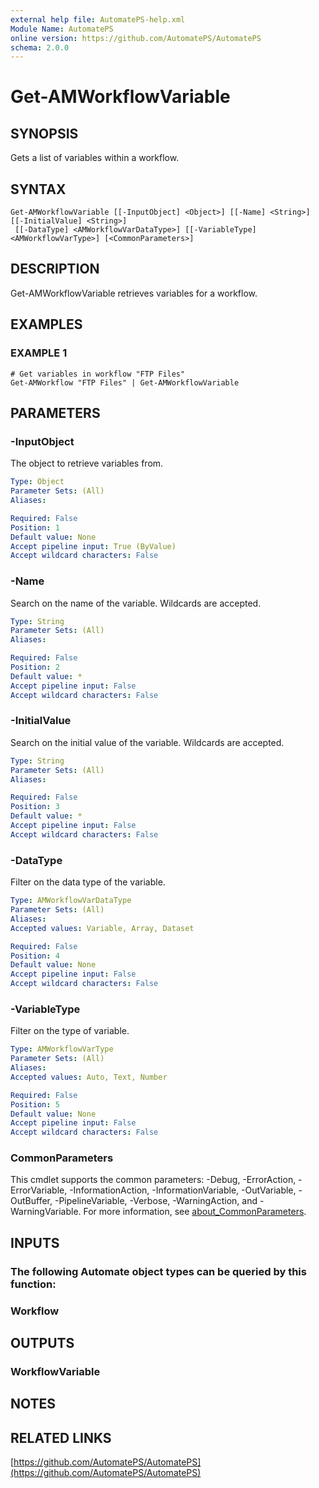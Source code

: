 ```yaml
---
external help file: AutomatePS-help.xml
Module Name: AutomatePS
online version: https://github.com/AutomatePS/AutomatePS
schema: 2.0.0
---
```


# Get-AMWorkflowVariable

## SYNOPSIS
Gets a list of variables within a workflow.

## SYNTAX

```
Get-AMWorkflowVariable [[-InputObject] <Object>] [[-Name] <String>] [[-InitialValue] <String>]
 [[-DataType] <AMWorkflowVarDataType>] [[-VariableType] <AMWorkflowVarType>] [<CommonParameters>]
```

## DESCRIPTION
Get-AMWorkflowVariable retrieves variables for a workflow.

## EXAMPLES

### EXAMPLE 1
```
# Get variables in workflow "FTP Files"
Get-AMWorkflow "FTP Files" | Get-AMWorkflowVariable
```

## PARAMETERS

### -InputObject
The object to retrieve variables from.

```yaml
Type: Object
Parameter Sets: (All)
Aliases:

Required: False
Position: 1
Default value: None
Accept pipeline input: True (ByValue)
Accept wildcard characters: False
```

### -Name
Search on the name of the variable.
Wildcards are accepted.

```yaml
Type: String
Parameter Sets: (All)
Aliases:

Required: False
Position: 2
Default value: *
Accept pipeline input: False
Accept wildcard characters: False
```

### -InitialValue
Search on the initial value of the variable.
Wildcards are accepted.

```yaml
Type: String
Parameter Sets: (All)
Aliases:

Required: False
Position: 3
Default value: *
Accept pipeline input: False
Accept wildcard characters: False
```

### -DataType
Filter on the data type of the variable.

```yaml
Type: AMWorkflowVarDataType
Parameter Sets: (All)
Aliases:
Accepted values: Variable, Array, Dataset

Required: False
Position: 4
Default value: None
Accept pipeline input: False
Accept wildcard characters: False
```

### -VariableType
Filter on the type of variable.

```yaml
Type: AMWorkflowVarType
Parameter Sets: (All)
Aliases:
Accepted values: Auto, Text, Number

Required: False
Position: 5
Default value: None
Accept pipeline input: False
Accept wildcard characters: False
```

### CommonParameters
This cmdlet supports the common parameters: -Debug, -ErrorAction, -ErrorVariable, -InformationAction, -InformationVariable, -OutVariable, -OutBuffer, -PipelineVariable, -Verbose, -WarningAction, and -WarningVariable. For more information, see [about_CommonParameters](http://go.microsoft.com/fwlink/?LinkID=113216).

## INPUTS

### The following Automate object types can be queried by this function:
### Workflow
## OUTPUTS

### WorkflowVariable
## NOTES

## RELATED LINKS

[https://github.com/AutomatePS/AutomatePS](https://github.com/AutomatePS/AutomatePS)

